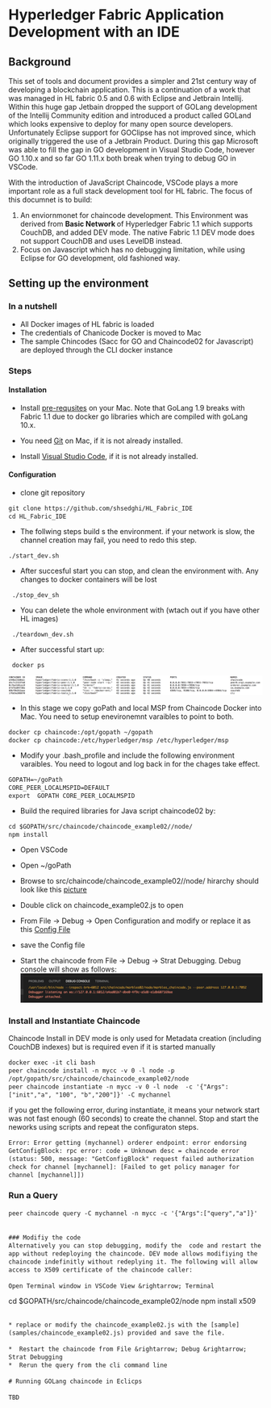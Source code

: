 # Hyperledger Fabric Application Development with an IDE
## Background
This set of tools and document provides a simpler and 21st century way of developing a blockchain application. This is a continuation of a work that was managed in HL fabric 0.5 and 0.6 with Eclipse and Jetbrain Intellij. Within this huge gap Jetbain dropped the support of GOLang development of the Intellij Community edition  and introduced a product called GOLand which looks expensive to deploy for many open source developers. Unfortunately Eclipse support for GOClipse has not improved since, which originally triggered the use of a Jetbrain Product. During this gap Microsoft was able to fill the gap in GO development in Visual Studio Code, however GO 1.10.x and so far GO 1.11.x both  break when trying to debug GO in VSCode. 

With the introduction of JavaScript Chaincode, VSCode plays a more important role as a full stack development tool for HL fabric. The focus of this documnet is to build:

1. An enviornmonet for chaincode development. This Environment was derived from <b>Basic Network </b>of Hyperledger Fabric 1.1 which supports CouchDB, and added DEV mode. The native Fabric 1.1 DEV mode does not support CouchDB and uses LevelDB instead.
2. Focus on Javascript which has no debugging limitation, while using Eclipse for GO development, old fashioned way.


## Setting up the environment

### In a nutshell

* All Docker images of HL fabric is loaded
* The credentials of Chanicode Docker is moved to Mac
* The sample Chincodes (Sacc for GO and Chaincode02 for Javascript) are deployed through the CLI docker instance

### Steps
#### Installation ####

* Install [pre-requsites](https://hyperledger-fabric.readthedocs.io/en/release-1.1/prereqs.html) on your Mac. Note that GoLang 1.9 breaks with Fabric 1.1 due to docker go libraries which are compiled with  goLang 10.x.

* You need [Git](https://git-scm.com/download/mac) on Mac, if it is not already installed.

* Install [Visual Studio Code](https://code.visualstudio.com/), if it is not already installed.


#### Configuration ####
* clone git repository
```
git clone https://github.com/shsedghi/HL_Fabric_IDE
cd HL_Fabric_IDE
```
* The follwing steps build s the environment. if your network is slow, the channel creation may fail, you need to redo this step.
```
./start_dev.sh
```
* After succesful start you can stop, and clean the environment with. Any changes to docker containers will be lost
```
 ./stop_dev_sh
```
* You can delete the whole environment with (wtach out if you have other HL images)
```
 ./teardown_dev.sh
```
* After successful start up:
```
 docker ps
```
![](images/Docker_PS.png)

* In this stage we copy goPath and local MSP from Chaincode Docker into Mac. You need to setup  enevironemnt varaibles to point to both. 

```
docker cp chaincode:/opt/gopath ~/gopath
docker cp chaincode:/etc/hyperledger/msp /etc/hyperledger/msp
```
* Modify your .bash_profile and include the following environment varaibles. You need to logout and log back in for the chages take effect.
```
GOPATH=~/goPath
CORE_PEER_LOCALMSPID=DEFAULT
export  GOPATH CORE_PEER_LOCALMSPID 
```

* Build the required libraries for Java script chaincode02 by:
```
cd $GOPATH/src/chaincode/chaincode_example02//node/
npm install
```
* Open VSCode 
* Open ~/goPath
* Browse to src/chaincode/chaincode_example02//node/
hirarchy should look like this [picture](images/VScode.png)

* Double click on chaincode_example02.js to open
* From File &rightarrow; Debug &rightarrow; Open Configuration and modify or replace it as this [Config File](lunch_js.json) 
* save the Config file
* Start the chaincode from File &rightarrow; Debug &rightarrow; Strat Debugging. Debug console will show as follows:
![Debug Console](images/Debug_Console.png)
### Install and Instantiate Chaincode
Chaincode Install in DEV mode is only used for Metadata creation (including CouchDB indexes) but is required even if it is started manually

```
docker exec -it cli bash
peer chaincode install -n mycc -v 0 -l node -p /opt/gopath/src/chaincode/chaincode_example02/node
peer chaincode instantiate -n mycc -v 0 -l node  -c '{"Args":["init","a", "100", "b","200"]}' -C mychannel
```
if you get the following error, during instantiate, it means your network start was not fast enough (60 seconds) to create the channel. Stop and start the neworks using scripts and repeat the configuraton steps.

```
Error: Error getting (mychannel) orderer endpoint: error endorsing GetConfigBlock: rpc error: code = Unknown desc = chaincode error (status: 500, message: "GetConfigBlock" request failed authorization check for channel [mychannel]: [Failed to get policy manager for channel [mychannel]])
```

### Run a Query
```
peer chaincode query -C mychannel -n mycc -c '{"Args":["query","a"]}'


### Modifiy the code
Alternatively you can stop debugging, modify the  code and restart the app without redeploying the chaincode. DEV mode allows modifiying the chaincode indefinitly without redeplying it. The following will allow access to X509 certificate of the chaincode caller:

Open Terminal window in VSCode View &rightarrow; Terminal

```
cd $GOPATH/src/chaincode/chaincode_example02/node
npm install x509
```

* replace or modify the chaincode_example02.js with the [sample](samples/chaincode_example02.js) provided and save the file.

*  Restart the chaincode from File &rightarrow; Debug &rightarrow; Strat Debugging
*  Rerun the query from the cli command line

# Running GOLang chaincode in Eclicps

TBD





